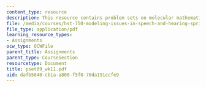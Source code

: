 ```yaml
---
content_type: resource
description: This resource contains problem sets on molecular mathematical biology.
file: /media/courses/hst-750-modeling-issues-in-speech-and-hearing-spring-2006/dafb5840cb1aa800f5f070da191ccfe9_pset09_wk11.pdf
file_type: application/pdf
learning_resource_types:
- Assignments
ocw_type: OCWFile
parent_title: Assignments
parent_type: CourseSection
resourcetype: Document
title: pset09_wk11.pdf
uid: dafb5840-cb1a-a800-f5f0-70da191ccfe9
---
```

